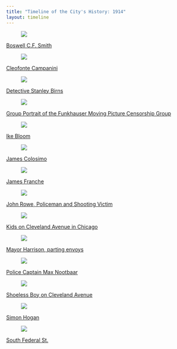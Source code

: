 ```yaml
---
title: "Timeline of the City's History: 1914"
layout: timeline
---
```


<div class="tile is-ancestor">
  <div class="tile is-parent">
    <article class="tile is-child box">
        <a href="/historical/timeline/1914/406" title="Boswell C.F. Smith">
            <figure class="image is-128x128">
                <img src="/img/timeline/1914/small/406.jpg">
            </figure>
            <div class="content">
                <p>Boswell C.F. Smith</p>
            </div>
        </a>
    </article>
  </div>
  <div class="tile is-parent">
    <article class="tile is-child box">
        <a href="/historical/timeline/1914/389" title="Cleofonte Campanini">
            <figure class="image is-128x128">
                <img src="/img/timeline/1914/small/389.jpg">
            </figure>
            <div class="content">
                <p>Cleofonte Campanini</p>
            </div>    
        </a>
    </article>
  </div>
  <div class="tile is-parent">
    <article class="tile is-child box">
        <a href="/historical/timeline/1914/438" title="Detective Stanley Birns">
            <figure class="image is-128x128">
                <img src="/img/timeline/1914/small/438.jpg">
            </figure>
            <div class="content">
                <p>Detective Stanley Birns</p>
            </div>  
        </a>  
    </article>
  </div>
</div>

<div class="tile is-ancestor">
  <div class="tile is-parent">
    <article class="tile is-child box">
        <a href="/historical/timeline/1914/157" title="Group Portrait of the Funkhauser Moving Picture Censorship Group">
            <figure class="image is-128x128">
                <img src="/img/timeline/1914/small/157.jpg">
            </figure>
            <div class="content">
                <p>Group Portrait of the Funkhauser Moving Picture Censorship Group</p>
            </div>
        </a>
    </article>
  </div>
  <div class="tile is-parent">
    <article class="tile is-child box">
        <a href="/historical/timeline/1914/421" title="Ike Bloom">
            <figure class="image is-128x128">
                <img src="/img/timeline/1914/small/421.jpg">
            </figure>
            <div class="content">
                <p>Ike Bloom</p>
            </div>    
        </a>
    </article>
  </div>
  <div class="tile is-parent">
    <article class="tile is-child box">
        <a href="/historical/timeline/1914/385" title="James Colosimo">
            <figure class="image is-128x128">
                <img src="/img/timeline/1914/small/385.jpg">
            </figure>
            <div class="content">
                <p>James Colosimo</p>
            </div>  
        </a>  
    </article>
  </div>
</div>

<div class="tile is-ancestor">
  <div class="tile is-parent">
    <article class="tile is-child box">
        <a href="/historical/timeline/1914/380" title="James Franche">
            <figure class="image is-128x128">
                <img src="/img/timeline/1914/small/380.jpg">
            </figure>
            <div class="content">
                <p>James Franche</p>
            </div>
        </a>
    </article>
  </div>
  <div class="tile is-parent">
    <article class="tile is-child box">
        <a href="/historical/timeline/1914/139" title="John Rowe, Policeman and Shooting Victim">
            <figure class="image is-128x128">
                <img src="/img/timeline/1914/small/139.jpg">
            </figure>
            <div class="content">
                <p>John Rowe, Policeman and Shooting Victim</p>
            </div>    
        </a>
    </article>
  </div>
  <div class="tile is-parent">
    <article class="tile is-child box">
        <a href="/historical/timeline/1914/91" title="Kids on Cleveland Avenue in Chicago">
            <figure class="image is-128x128">
                <img src="/img/timeline/1914/small/91.jpg">
            </figure>
            <div class="content">
                <p>Kids on Cleveland Avenue in Chicago</p>
            </div>  
        </a>  
    </article>
  </div>
</div>

<div class="tile is-ancestor">
  <div class="tile is-parent">
    <article class="tile is-child box">
        <a href="/historical/timeline/1914/411" title="Mayor Harrison, parting envoys">
            <figure class="image is-128x128">
                <img src="/img/timeline/1914/small/411.jpg">
            </figure>
            <div class="content">
                <p>Mayor Harrison, parting envoys</p>
            </div>
        </a>
    </article>
  </div>
  <div class="tile is-parent">
    <article class="tile is-child box">
        <a href="/historical/timeline/1914/409" title="Police Captain Max Nootbaar">
            <figure class="image is-128x128">
                <img src="/img/timeline/1914/small/409.jpg">
            </figure>
            <div class="content">
                <p>Police Captain Max Nootbaar</p>
            </div>    
        </a>
    </article>
  </div>
  <div class="tile is-parent">
    <article class="tile is-child box">
        <a href="/historical/timeline/1914/92" title="Shoeless Boy on Cleveland Avenue">
            <figure class="image is-128x128">
                <img src="/img/timeline/1914/small/92.jpg">
            </figure>
            <div class="content">
                <p>Shoeless Boy on Cleveland Avenue</p>
            </div>  
        </a>  
    </article>
  </div>
</div>

<div class="tile is-ancestor">
  <div class="tile is-parent">
    <article class="tile is-child box">
        <a href="/historical/timeline/1914/336" title="Simon Hogan">
            <figure class="image is-128x128">
                <img src="/img/timeline/1914/small/336.jpg">
            </figure>
            <div class="content">
                <p>Simon Hogan</p>
            </div>  
        </a>  
    </article>
  </div>
  <div class="tile is-parent">
    <article class="tile is-child box">
        <a href="/historical/timeline/1914/417" title="South Federal St.">
            <figure class="image is-128x128">
                <img src="/img/timeline/1914/small/417.jpg">
            </figure>
            <div class="content">
                <p>South Federal St.</p>
            </div>  
        </a>  
    </article>
  </div>
</div>